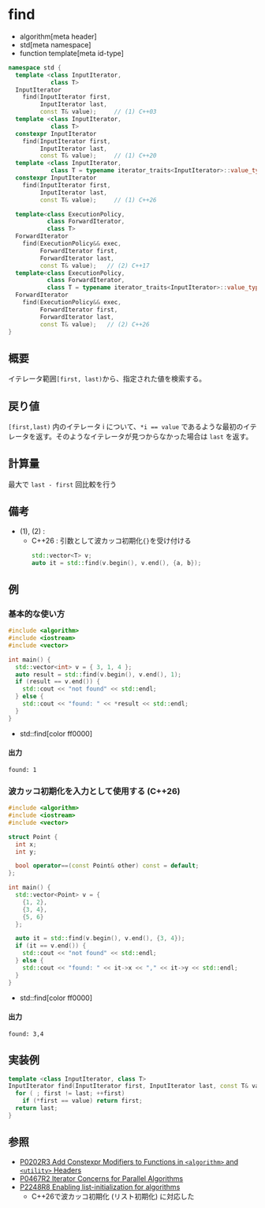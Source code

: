 # find
* algorithm[meta header]
* std[meta namespace]
* function template[meta id-type]

```cpp
namespace std {
  template <class InputIterator,
            class T>
  InputIterator
    find(InputIterator first,
         InputIterator last,
         const T& value);     // (1) C++03
  template <class InputIterator,
            class T>
  constexpr InputIterator
    find(InputIterator first,
         InputIterator last,
         const T& value);     // (1) C++20
  template <class InputIterator,
            class T = typename iterator_traits<InputIterator>::value_type>
  constexpr InputIterator
    find(InputIterator first,
         InputIterator last,
         const T& value);     // (1) C++26

  template<class ExecutionPolicy,
           class ForwardIterator,
           class T>
  ForwardIterator
    find(ExecutionPolicy&& exec,
         ForwardIterator first,
         ForwardIterator last,
         const T& value);   // (2) C++17
  template<class ExecutionPolicy,
           class ForwardIterator,
           class T = typename iterator_traits<InputIterator>::value_type>
  ForwardIterator
    find(ExecutionPolicy&& exec,
         ForwardIterator first,
         ForwardIterator last,
         const T& value);   // (2) C++26
}
```

## 概要
イテレータ範囲`[first, last)`から、指定された値を検索する。


## 戻り値
`[first,last)` 内のイテレータ i について、`*i == value` であるような最初のイテレータを返す。そのようなイテレータが見つからなかった場合は `last` を返す。


## 計算量
最大で `last - first` 回比較を行う


## 備考
- (1), (2) :
    - C++26 : 引数として波カッコ初期化`{}`を受け付ける
        ```cpp
        std::vector<T> v;
        auto it = std::find(v.begin(), v.end(), {a, b});
        ```

## 例
### 基本的な使い方
```cpp example
#include <algorithm>
#include <iostream>
#include <vector>

int main() {
  std::vector<int> v = { 3, 1, 4 };
  auto result = std::find(v.begin(), v.end(), 1);
  if (result == v.end()) {
    std::cout << "not found" << std::endl;
  } else {
    std::cout << "found: " << *result << std::endl;
  }
}
```
* std::find[color ff0000]

#### 出力
```
found: 1
```

### 波カッコ初期化を入力として使用する (C++26)
```cpp example
#include <algorithm>
#include <iostream>
#include <vector>

struct Point {
  int x;
  int y;

  bool operator==(const Point& other) const = default;
};

int main() {
  std::vector<Point> v = {
	{1, 2},
	{3, 4},
	{5, 6}
  };

  auto it = std::find(v.begin(), v.end(), {3, 4});
  if (it == v.end()) {
    std::cout << "not found" << std::endl;
  } else {
    std::cout << "found: " << it->x << "," << it->y << std::endl;
  }
}
```
* std::find[color ff0000]

#### 出力
```
found: 3,4
```


## 実装例
```cpp
template <class InputIterator, class T>
InputIterator find(InputIterator first, InputIterator last, const T& value) {
  for ( ; first != last; ++first)
    if (*first == value) return first;
  return last;
}
```


## 参照
- [P0202R3 Add Constexpr Modifiers to Functions in `<algorithm>` and `<utility>` Headers](http://www.open-std.org/jtc1/sc22/wg21/docs/papers/2017/p0202r3.html)
- [P0467R2 Iterator Concerns for Parallel Algorithms](http://www.open-std.org/jtc1/sc22/wg21/docs/papers/2017/p0467r2.html)
- [P2248R8 Enabling list-initialization for algorithms](https://open-std.org/jtc1/sc22/wg21/docs/papers/2024/p2248r8.html)
    - C++26で波カッコ初期化 (リスト初期化) に対応した
